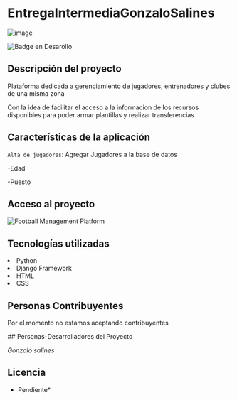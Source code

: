# EntregaIntermediaGonzaloSalines

![image](https://user-images.githubusercontent.com/9422713/201786716-8c34681d-6330-446a-a612-9bf3dc8c36fa.png)

 ![Badge en Desarollo](https://img.shields.io/badge/STATUS-DEV%20INPROGRESS-green)
 


## Descripción del proyecto
<p>Plataforma dedicada a gerenciamiento de jugadores, entrenadores y clubes de una misma zona</p>
<p>Con la idea de facilitar el acceso a la informacion de los recursos disponibles para poder armar plantillas y realizar transferencias</p>

## Características de la aplicación
`Alta de jugadores`: Agregar Jugadores a la base de datos

-Edad

-Puesto


## Acceso al proyecto

![Football Management Platform](http://127.0.0.1:8000/coder/inicio/)

## Tecnologías utilizadas
<li>Python</li>
<li>Django Framework</li>
<li>HTML</li>
<li>CSS</li>

## Personas Contribuyentes

<p> Por el momento no estamos aceptando contribuyentes <p>
## Personas-Desarrolladores del Proyecto
 
*Gonzalo salines*
 
## Licencia
 * Pendiente*


